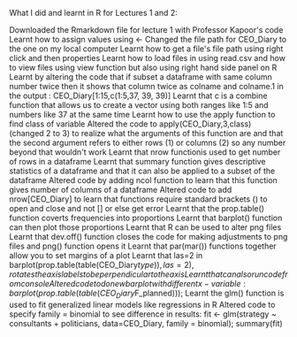 What I did and learnt in R for Lectures 1 and 2: 

Downloaded the Rmarkdown file for lecture 1 with Professor Kapoor's code
Learnt how to assign values using <-
Changed the file path for CEO_Diary to the one on my local computer
Learnt how to get a file's file path using right click and then properties 
Learnt how to load files in using read.csv and how to view files using view function but also using right hand side panel on R
Learnt by altering the code that if subset a dataframe with same column number twice then it shows that column twice as colname and colname.1 in the output : CEO_Diary[1:15,c(1:5,37, 39, 39)] 
Learnt that c is a combine function that allows us to create a vector using both ranges like 1:5 and numbers like 37 at the same time
Learnt how to use the apply function to find class of variable
Altered the code to apply(CEO_Diary,3,class) (changed 2 to 3) to realize what the arguments of this function are and that the second argument refers to either rows (1) or columns (2) so any number beyond that wouldn't work
Learnt that nrow functionis used to get number of rows in a dataframe
Learnt that summary function gives descriptive statistics of a dataframe and that it can also be applied to a subset of the dataframe 
Altered code by adding ncol function to learn that this function gives number of columns of a dataframe
Altered code to add nrow[CEO_Diary] to learn that functions require standard brackets () to open and close and not [] or else get error 
Learnt that the prop.table() function coverts frequencies into proportions
Learnt that barplot() function can then plot those proportions
Learnt that R can be used to alter png files 
Learnt that dev.off() function closes the code for making adjustments to png files and png() function opens it
Learnt that par(mar()) functions together allow you to set margins of a plot
Learnt that las=2 in  barplot(prop.table(table(CEO_Diary$type)), las=2), rotates the axis labels to be perpendicular to the axis 
Learnt that can also run code from console 
Altered code to do new barplot with different x-variable: barplot(prop.table(table(CEO_Diary$F_planned)));
Learnt the glm() function is used to fit generalized linear models like regressions in R
Altered code to specify family = binomial to see difference in results: fit <- glm(strategy ~ consultants + politicians, data=CEO_Diary, family = binomial); summary(fit)
